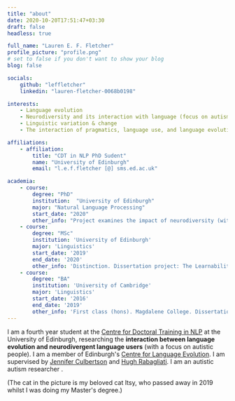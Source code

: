 ```yaml
---
title: "about"
date: 2020-10-20T17:51:47+03:30
draft: false
headless: true

full_name: "Lauren E. F. Fletcher"
profile_picture: "profile.png"
# set to false if you don't want to show your blog
blog: false

socials:
    github: "leffletcher"
    linkedin: "lauren-fletcher-0068b0198"

interests:
    - Language evolution
    - Neurodiversity and its interaction with language (focus on autism)
    - Linguistic variation & change
    - The interaction of pragmatics, language use, and language evolution

affiliations:
    - affiliation:
        title: "CDT in NLP PhD Sudent"
        name: "University of Edinburgh"
        email: "l.e.f.fletcher [@] sms.ed.ac.uk"

academia:
    - course:
        degree: "PhD"
        institution:  "University of Edinburgh"
        major: "Natural Language Processing"
        start_date: "2020"
        other_info: "Project examines the impact of neurodiversity (with a focus on autism) on language evolution, examining how autistic differences might contribute to language change."
    - course:
        degree: "MSc"
        institution: 'University of Edinburgh'
        major: 'Linguistics'
        start_date: '2019'
        end_date: '2020'
        other_info: 'Distinction. Dissertation project: The Learnability of the Inclusive and Exclusive Disjunction Distinction (supervised by Jenny Culbertson, Wataru Uegaki, and Mora Moldonado)'
    - course:
        degree: "BA"
        institution: 'University of Cambridge'
        major: 'Linguistics'
        start_date: '2016'
        end_date: '2019'
        other_info: 'First class (hons). Magdalene College. Dissertation Project: "Alexa, tell me a joke": an investigation into the integration of pragmatic linguistic theories of humour into spoken dialogue systems.'
---
```


I am a fourth year student at the [Centre for Doctoral Training in NLP][1] at the University of Edinburgh, researching the **interaction between language evolution and neurodivergent language users** (with a focus on autistic people). I am a member of Edinburgh's [Centre for Language Evolution][4]. I am supervised by [Jennifer Culbertson][2] and [Hugh Rabagliati][3]. I am an autistic autism researcher .

(The cat in the picture is my beloved cat Itsy, who passed away in 2019 whilst I was doing my Master's degree.)


[1]: https://web.inf.ed.ac.uk/cdt/natural-language-processing
[2]: https://jennifer-culbertson.github.io
[3]: https://www.ed.ac.uk/profile/hugh-rabagliati
[4]: https://cle.ppls.ed.ac.uk/
